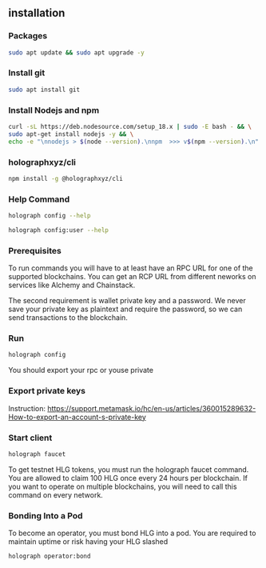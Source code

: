 ## installation 
### Packages
```bash
sudo apt update && sudo apt upgrade -y
```
### Install git
```bash
sudo apt install git 
```

### Install Nodejs and npm
```bash
curl -sL https://deb.nodesource.com/setup_18.x | sudo -E bash - && \
sudo apt-get install nodejs -y && \
echo -e "\nnodejs > $(node --version).\nnpm  >>> v$(npm --version).\n"
```

### holographxyz/cli
```bash
npm install -g @holographxyz/cli
```
### Help Command
```bash
holograph config --help
```
```bash
holograph config:user --help
```
### Prerequisites

To run commands you will have to at least have an RPC URL for one of the supported blockchains. You can get an RCP URL from different neworks on services like Alchemy and Chainstack.

The second requirement is wallet private key and a password. We never save your private key as plaintext and require the password, so we can send transactions to the blockchain.

### Run
```bash
holograph config
```
You should export your rpc or youse private
### Export private keys
Instruction:
https://support.metamask.io/hc/en-us/articles/360015289632-How-to-export-an-account-s-private-key

### Start client
```bash
holograph faucet
```
To get testnet HLG tokens, you must run the holograph faucet command. You are allowed to claim 100 HLG once every 24 hours per blockchain. If you want to operate on multiple blockchains, you will need to call this command on every network.

### Bonding Into a Pod
To become an operator, you must bond HLG into a pod. You are required to maintain uptime or risk having your HLG slashed

```bash
holograph operator:bond
```

